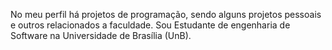 No meu perfil há projetos de programação, sendo alguns projetos pessoais e outros relacionados a faculdade. Sou Estudante de engenharia de Software na Universidade de Brasília (UnB).
